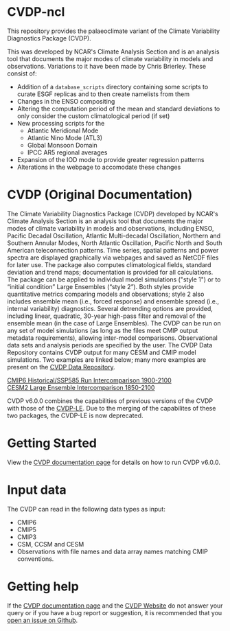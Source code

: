 # CVDP-ncl
This repository provides the palaeoclimate variant of the Climate Variability Diagnostics Package (CVDP). 

This was developed by NCAR's Climate Analysis Section and is an analysis tool that documents the major modes of climate variability in models and observations. Variations to it have been made by Chris Brierley. These consist of:

- Addition of a `database_scripts` directory containing some scripts to curate ESGF replicas and to then create namelists from them
- Changes in the ENSO compositing
- Altering the computation period of the mean and standard deviations to only consider the custom climatological period (if set)
- New processing scripts for the
  *  Atlantic Meridional Mode
  *  Atlantic Nino Mode (ATL3)
  *  Global Monsoon Domain
  *  IPCC AR5 regional averages
- Expansion of the IOD mode to provide greater regression patterns
- Alterations in the webpage to accomodate these changes

# CVDP (Original Documentation)
The Climate Variability Diagnostics Package (CVDP) developed by NCAR's Climate Analysis Section is an analysis tool that documents the major modes of climate variability in models and observations, including ENSO, Pacific Decadal Oscillation, Atlantic Multi-decadal Oscillation, Northern and Southern Annular Modes, North Atlantic Oscillation, Pacific North and South American teleconnection patterns. Time series, spatial patterns and power spectra are displayed graphically via webpages and saved as NetCDF files for later use. The package also computes climatological fields, standard deviation and trend maps; documentation is provided for all calculations.  The package can be applied to individual model simulations ("style 1") or to “initial condition” Large Ensembles (“style 2”).  Both styles provide quantitative metrics comparing models and observations; style 2 also includes ensemble mean (i.e., forced response) and ensemble spread (i.e., internal variability) diagnostics.  Several detrending options are provided, including linear, quadratic, 30-year high-pass filter and removal of the ensemble mean (in the case of Large Ensembles). The CVDP can be run on any set of model simulations (as long as the files meet CMIP output metadata requirements), allowing inter-model comparisons. Observational data sets and analysis periods are specified by the user. The CVDP Data Repository contains CVDP output for many CESM and CMIP model simulations. Two examples are linked below; many more examples are present on the <a href="https://www.cesm.ucar.edu/working_groups/CVC/cvdp/data-repository.html">CVDP Data Repository</a>. 

<a href="https://webext.cgd.ucar.edu/Multi-Case/CVDP_repository/cmip6.hist_ssp585_quadquad_1900-2100/">CMIP6 Historical/SSP585 Run Intercomparison 1900-2100</a><br>
<a href="https://webext.cgd.ucar.edu/Multi-Case/CVDP_repository/cesm2-lens_quadquad_1850-2100/">CESM2 Large Ensemble Intercomparison 1850-2100</a>

CVDP v6.0.0 combines the capabilities of previous versions of the CVDP with those of the <a href="https://github.com/NCAR/CVDP-LE">CVDP-LE</a>. Due to the merging of the capabilites of these two packages, the CVDP-LE is now deprecated.  

# Getting Started
View the <a href="https://www.cesm.ucar.edu/projects/cvdp/documentation">CVDP documentation page</a> for details on how to run CVDP v6.0.0. 

# Input data
The CVDP can read in the following data types as input:
- CMIP6
- CMIP5
- CMIP3
- CSM, CCSM and CESM
- Observations with file names and data array names matching CMIP conventions.

# Getting help
If the <a href="https://www.cesm.ucar.edu/projects/cvdp/documentation">CVDP documentation page</a> and the <a href="https://www.cesm.ucar.edu/working_groups/CVC/cvdp/">CVDP Website</a> do not answer your query or if you have a bug report or suggestion, it is recommended that you <a href="https://github.com/NCAR/CVDP-ncl/issues">open an issue on Github</a>. 
